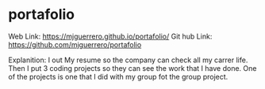 # portafolio
Web Link: https://mjguerrero.github.io/portafolio/
Git hub Link: https://github.com/mjguerrero/portafolio

Explanition: I out My resume so the company can check all my carrer life. Then I put 3 coding projects so they can see the work that I have done. One of the projects is one that I did with my group fot the group project. 
